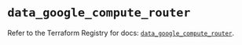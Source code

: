 # `data_google_compute_router`

Refer to the Terraform Registry for docs: [`data_google_compute_router`](https://registry.terraform.io/providers/hashicorp/google-beta/5.21.0/docs/data-sources/google_compute_router).
